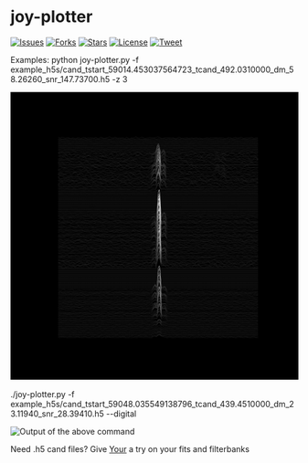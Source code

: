 # joy-plotter


[![Issues](https://img.shields.io/github/issues/josephwkania/joy-plotter?style=flat-square)]()
[![Forks](https://img.shields.io/github/forks/josephwkania/joy-plotter?style=flat-square)]()
[![Stars](https://img.shields.io/github/stars/josephwkania/joy-plotter?style=flat-square)]()
[![License](https://img.shields.io/github/license/josephwkania/joy-plotter?style=flat-square)]()
[![Tweet](https://img.shields.io/twitter/url?url=https%3A%2F%2Fgithub.com%2Fjosephwkania%2Fjoy-plotter)]()

Examples:
python joy-plotter.py -f example_h5s/cand_tstart_59014.453037564723_tcand_492.0310000_dm_58.26260_snr_147.73700.h5 -z 3 

![Output of the above command](https://github.com/josephwkania/joy-plotter/blob/master/cand_tstart_59014.453037564723_tcand_492.0310000_dm_58.26260_snr_147.73700.png)

./joy-plotter.py -f example_h5s/cand_tstart_59048.035549138796_tcand_439.4510000_dm_23.11940_snr_28.39410.h5 --digital

![Output of the above command](https://github.com/josephwkania/joy-plotter/blob/master/cand_tstart_59014.453037564723_tcand_499.3820000_dm_57.08550_snr_83.16930.pn)

Need .h5 cand files? Give <a href="https://github.com/devanshkv/your">Your</a> a try on your fits and filterbanks
